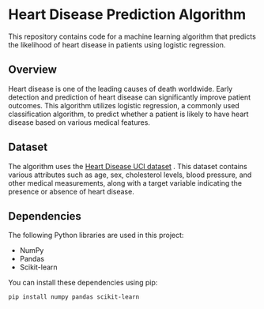 # Heart Disease Prediction Algorithm

This repository contains code for a machine learning algorithm that predicts the likelihood of heart disease in patients using logistic regression.

## Overview

Heart disease is one of the leading causes of death worldwide. Early detection and prediction of heart disease can significantly improve patient outcomes. This algorithm utilizes logistic regression, a commonly used classification algorithm, to predict whether a patient is likely to have heart disease based on various medical features.

## Dataset

The algorithm uses the [Heart Disease UCI dataset](https://www.kaggle.com/datasets/harsh221upadhyay/heart-dataset) . This dataset contains various attributes such as age, sex, cholesterol levels, blood pressure, and other medical measurements, along with a target variable indicating the presence or absence of heart disease.

## Dependencies

The following Python libraries are used in this project:

- NumPy
- Pandas
- Scikit-learn

You can install these dependencies using pip:

```bash
pip install numpy pandas scikit-learn
